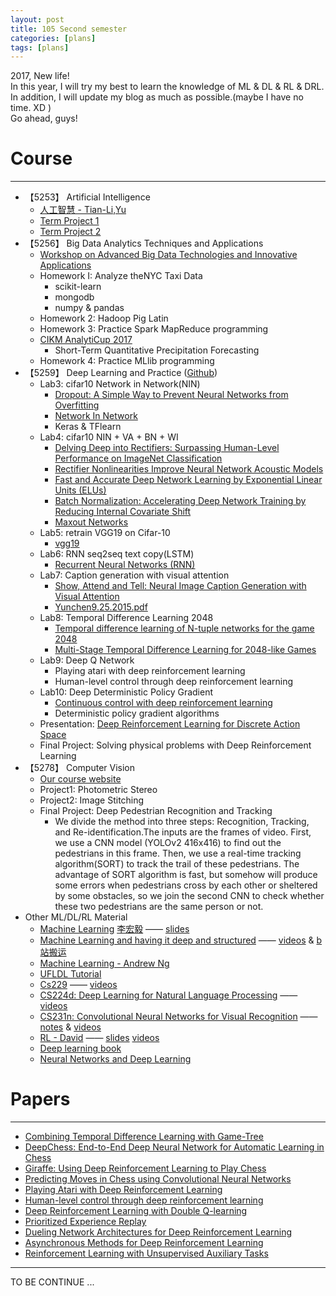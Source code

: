 ```yaml
---
layout: post
title: 105 Second semester 
categories: [plans]
tags: [plans]
---
```


2017, New life!  
In this year, I will try my best to learn the knowledge of ML & DL & RL & DRL.  
In addition, I will update my blog as much as possible.(maybe I have no time. XD )  
Go ahead, guys!

# Course

---

- 【5253】    Artificial Intelligence  
    - [人工智慧 - Tian-Li,Yu][1]
    - [Term Project 1][2]
    - [Term Project 2][3] 
- 【5256】    Big Data Analytics Techniques and Applications   
    - [Workshop on Advanced Big Data Technologies and Innovative Applications][4]   
    - Homework I: Analyze theNYC Taxi Data
        - scikit-learn
        - mongodb
        - numpy & pandas
    - Homework 2: Hadoop Pig Latin
    - Homework 3: Practice Spark MapReduce programming
    - [CIKM AnalytiCup 2017][5]
        - Short-Term Quantitative Precipitation Forecasting
    - Homework 4:  Practice MLlib programming
- 【5259】    Deep Learning and Practice ([Github][6])   
    - Lab3: cifar10 Network in Network(NIN)  
        - [Dropout: A Simple Way to Prevent Neural Networks from Overfitting][7] 
        - [Network In Network][8]
        - Keras & TFlearn
    - Lab4: cifar10 NIN + VA + BN + WI  
        - [Delving Deep into Rectifiers: Surpassing Human-Level Performance on ImageNet Classification][9]
        - [Rectifier Nonlinearities Improve Neural Network Acoustic Models][10]
        - [Fast and Accurate Deep Network Learning by Exponential Linear Units (ELUs)][11]
        - [Batch Normalization: Accelerating Deep Network Training by Reducing Internal Covariate Shift][12]
        - [Maxout Networks][13]
    - Lab5: retrain VGG19 on Cifar-10
        - [vgg19][14]
    - Lab6: RNN seq2seq text copy(LSTM)
        -  [Recurrent Neural Networks (RNN)][15]
    - Lab7: Caption generation with visual attention
        -  [Show, Attend and Tell: Neural Image Caption Generation with Visual Attention][16]
        -  [Yunchen9.25.2015.pdf][17]
    - Lab8: Temporal Difference Learning 2048
        - [Temporal difference learning of N-tuple networks for the game 2048][18]
        - [Multi-Stage Temporal Difference Learning for 2048-like Games][19]
    - Lab9: Deep Q Network
        - Playing atari with deep reinforcement learning
        - Human-level control through deep reinforcement learning
    - Lab10: Deep Deterministic Policy Gradient
        - [Continuous control with deep reinforcement learning][20]
        - Deterministic policy gradient algorithms
    - Presentation:  [Deep Reinforcement Learning for Discrete Action Space][21]
    - Final Project: Solving physical problems with Deep Reinforcement Learning
- 【5278】    Computer Vision
    - [Our course website][22]
    - Project1: Photometric Stereo
    - Project2: Image Stitching
    - Final Project: Deep Pedestrian Recognition and Tracking
        - We divide the method into three steps: Recognition, Tracking, and Re-identification.The inputs are the frames of video. First, we use a CNN model (YOLOv2 416x416) to find out the pedestrians in this frame. Then, we use a real-time tracking algorithm(SORT) to track the trail of these pedestrians. The advantage of SORT algorithm is fast, but somehow will produce some errors when pedestrians cross by each other or sheltered by some obstacles, so we join the second CNN to check whether these two pedestrians are the same person or not. 
- Other ML/DL/RL Material
    - [Machine Learning][23] [李宏毅][24] —— [slides][25]
    - [Machine Learning and having it deep and structured][26] —— [videos][27] & [b站搬运][28]
    - [Machine Learning - Andrew Ng][29]
    - [UFLDL Tutorial][30]
    - [Cs229][31] —— [videos][32]
    - [CS224d: Deep Learning for Natural Language Processing][33] —— [videos][34]
    - [CS231n: Convolutional Neural Networks for Visual Recognition][35] ——  [notes][36] & [videos][37]
    - [RL - David][38] —— [slides][39] [videos][40]
    - [Deep learning book][41]
    - [Neural Networks and Deep Learning][42]


# Papers

---


- [Combining Temporal Difference Learning with Game-Tree][43]
- [DeepChess: End-to-End Deep Neural Network for Automatic Learning in Chess][44]
- [Giraffe: Using Deep Reinforcement Learning to Play Chess][45]
- [Predicting Moves in Chess using Convolutional Neural Networks][46]
- [Playing Atari with Deep Reinforcement Learning][47]
- [Human-level control through deep reinforcement learning][48]
- [Deep Reinforcement Learning with Double Q-learning][49]
- [Prioritized Experience Replay][50]
- [Dueling Network Architectures for Deep Reinforcement Learning][51]
- [Asynchronous Methods for Deep Reinforcement Learning][52]
- [Reinforcement Learning with Unsupervised Auxiliary Tasks][53]


---


TO BE CONTINUE ...


  [1]: https://www.coursera.org/learn/rengong-zhineng
  [2]: https://github.com/BIGBALLON/NCTU_AI
  [3]: https://github.com/BIGBALLON/NCTU_AI
  [4]: https://sites.google.com/view/bigdata-tech-workshop2017
  [5]: https://tianchi.aliyun.com/competition/information.htm?spm=5176.100069.5678.2.ezPHv6&raceId=231596&_lang=en_US
  [6]: https://github.com/BIGBALLON/NCTU_DL
  [7]: https://www.cs.toronto.edu/~hinton/absps/JMLRdropout.pdf
  [8]: https://arxiv.org/pdf/1312.4400.pdf
  [9]: https://arxiv.org/pdf/1502.01852.pdf
  [10]: http://citeseerx.ist.psu.edu/viewdoc/download?doi=10.1.1.693.1422&rep=rep1&type=pdf
  [11]: https://arxiv.org/pdf/1511.07289.pdf
  [12]: https://arxiv.org/pdf/1502.03167.pdf
  [13]: http://jmlr.org/proceedings/papers/v28/goodfellow13.pdf
  [14]: https://github.com/fchollet/keras/blob/master/keras/applications/vgg19.py
  [15]: http://cs231n.stanford.edu/slides/2016/winter1516_lecture10.pdf
  [16]: https://arxiv.org/abs/1502.03044
  [17]: http://people.ee.duke.edu/~lcarin/Yunchen9.25.2015.pdf
  [18]: http://www.cs.put.poznan.pl/wjaskowski/pub/papers/Szubert2014_2048.pdf
  [19]: https://arxiv.org/abs/1606.07374
  [20]: https://arxiv.org/abs/1509.02971
  [21]: https://github.com/BIGBALLON/NCTU_DL/tree/master/_Presentation
  [22]: http://neuralnetworksanddeeplearning.com/
  [23]: http://speech.ee.ntu.edu.tw/~tlkagk/courses_ML16.html
  [24]: http://speech.ee.ntu.edu.tw/~tlkagk/courses.html
  [25]: https://pan.baidu.com/s/1i5NtaQD
  [26]: http://speech.ee.ntu.edu.tw/~tlkagk/courses_MLDS17.html
  [27]: https://www.youtube.com/playlist?list=PLJV_el3uVTsPMxPbjeX7PicgWbY7F8wW9
  [28]: https://www.bilibili.com/video/av9770302/
  [29]: https://www.coursera.org/learn/machine-learning
  [30]: http://ufldl.stanford.edu/wiki/index.php/UFLDL_Tutorial
  [31]: http://cs229.stanford.edu/
  [32]: https://pan.baidu.com/s/1o7Abqtk
  [33]: http://cs224d.stanford.edu/index.html
  [34]: https://www.youtube.com/playlist?list=PLlJy-eBtNFt4CSVWYqscHDdP58M3zFHIG
  [35]: http://cs231n.stanford.edu/
  [36]: https://zhuanlan.zhihu.com/p/21930884
  [37]: https://www.youtube.com/playlist?list=PLlJy-eBtNFt6EuMxFYRiNRS07MCWN5UIA
  [38]: http://www0.cs.ucl.ac.uk/staff/d.silver/web/Teaching.html
  [39]: http://www0.cs.ucl.ac.uk/staff/d.silver/web/Teaching.html
  [40]: https://www.youtube.com/playlist?list=PLzuuYNsE1EZAXYR4FJ75jcJseBmo4KQ9-
  [41]: http://www.deeplearningbook.org/
  [42]: http://neuralnetworksanddeeplearning.com/
  [43]: https://arxiv.org/pdf/cs/9901001.pdf
  [44]: https://www.cs.tau.ac.il/~wolf/papers/deepchess.pdf
  [45]: https://arxiv.org/pdf/1509.01549.pdf
  [46]: https://arxiv.org/pdf/1509.01549.pdf
  [47]: https://www.cs.toronto.edu/~vmnih/docs/dqn.pdf
  [48]: https://www.nature.com/nature/journal/v518/n7540/full/nature14236.html
  [49]: https://arxiv.org/abs/1509.06461
  [50]: https://arxiv.org/abs/1511.05952
  [51]: https://arxiv.org/pdf/1511.06581v3.pdf
  [52]: https://arxiv.org/pdf/1602.01783v2.pdf
  [53]: https://arxiv.org/pdf/1611.05397.pdf